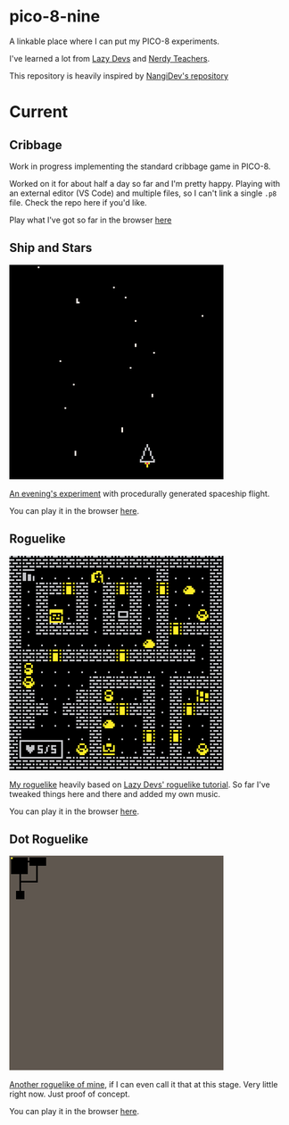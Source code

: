 # pico-8-nine
A linkable place where I can put my PICO-8 experiments.

I've learned a lot from [Lazy Devs](https://www.youtube.com/c/LazyDevs) and [Nerdy Teachers](https://nerdyteachers.com/).

This repository is heavily inspired by [NangiDev's repository](https://github.com/NangiDev/pico-8-projects)

# Current

## Cribbage

Work in progress implementing the standard cribbage game in PICO-8.

Worked on it for about half a day so far and I'm pretty happy. Playing with an external editor (VS Code) and multiple files, so I can't link a single `.p8` file. Check the repo here if you'd like.

Play what I've got so far in the browser [here](https://regbl.github.io/pico-8-nine/web-app/cribbage.html)

## Ship and Stars

![./gifs/shipstars.gif](./gifs/shipstars.gif?raw=true "Ship and Stars")

[An evening's experiment](./carts/shipstars.p8) with procedurally generated spaceship flight.

You can play it in the browser [here](https://regbl.github.io/pico-8-nine/web-app/shipstars.html).

## Roguelike

![./gifs/ytrogelike.gif](./gifs/ytroguelike.gif?raw=true "Roguelike")

[My roguelike](./carts/ytroguelike.p8) heavily based on [Lazy Devs' roguelike tutorial](https://youtube.com/playlist?list=PLea8cjCua_P3LL7J1Q9b6PJua0A-96uUS). So far I've tweaked things here and there and added my own music.

You can play it in the browser [here](https://regbl.github.io/pico-8-nine/web-app/ytroguelike.html).

## Dot Roguelike

![./gifs/dotroguelike.gif](./gifs/dotroguelike_0.gif?raw=true "Dot Roguelike")

[Another roguelike of mine](./carts/dotroguelike.p8), if I can even call it that at this stage. Very little right now. Just proof of concept.

You can play it in the browser [here](https://regbl.github.io/pico-8-nine/web-app/dotroguelike.html).